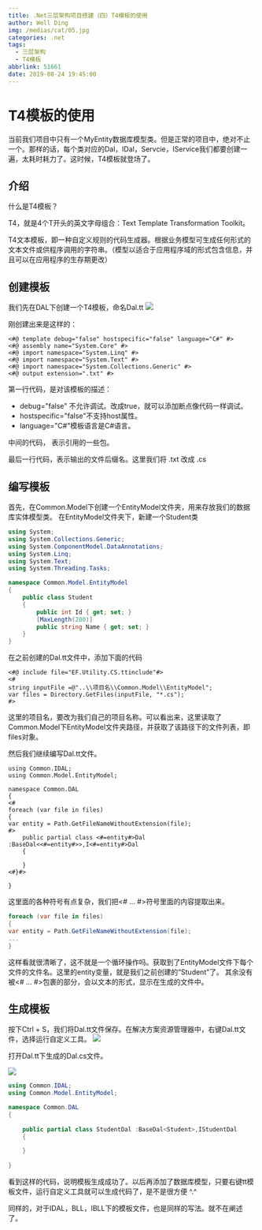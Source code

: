 ```yaml
---
title: .Net三层架构项目搭建（四）T4模板的使用
author: Well Ding
img: /medias/cat/05.jpg
categories: .net
tags:
  - 三层架构
  - T4模板
abbrlink: 51661
date: 2019-08-24 19:45:00
---
```


# T4模板的使用

当前我们项目中只有一个MyEntity数据库模型类。但是正常的项目中，绝对不止一个。那样的话，每个类对应的Dal，IDal，Servcie，IService我们都要创建一遍，太耗时耗力了。这时候，T4模板就登场了。

## 介绍
什么是T4模板？

T4，就是4个T开头的英文字母组合：Text Template Transformation Toolkit。

T4文本模板，即一种自定义规则的代码生成器。根据业务模型可生成任何形式的文本文件或供程序调用的字符串。（模型以适合于应用程序域的形式包含信息，并且可以在应用程序的生存期更改）

## 创建模板
我们先在DAL下创建一个T4模板，命名Dal.tt
![](/images/19.8.24/tt1.png)

刚创建出来是这样的：
```text
<#@ template debug="false" hostspecific="false" language="C#" #>
<#@ assembly name="System.Core" #>
<#@ import namespace="System.Linq" #>
<#@ import namespace="System.Text" #>
<#@ import namespace="System.Collections.Generic" #>
<#@ output extension=".txt" #>
```
第一行代码，是对该模板的描述：

- debug="false" 不允许调试。改成true，就可以添加断点像代码一样调试。
- hostspecific="false"不支持host属性。
- language="C#"模板语言是C#语言。

中间的代码， 表示引用的一些包。

最后一行代码，表示输出的文件后缀名。这里我们将  .txt  改成  .cs

## 编写模板
首先，在Common.Model下创建一个EntityModel文件夹，用来存放我们的数据库实体模型类。
在EntityModel文件夹下，新建一个Student类
```csharp
using System;
using System.Collections.Generic;
using System.ComponentModel.DataAnnotations;
using System.Linq;
using System.Text;
using System.Threading.Tasks;

namespace Common.Model.EntityModel
{
    public class Student
    {
        public int Id { get; set; }
        [MaxLength(200)]
        public string Name { get; set; }
    }
}

```
在之前创建的Dal.tt文件中，添加下面的代码
```text
<#@ include file="EF.Utility.CS.ttinclude"#>
<#
string inputFile =@"..\\项目名\\Common.Model\\EntityModel";
var files = Directory.GetFiles(inputFile, "*.cs");
#>
```

这里的项目名，要改为我们自己的项目名称。可以看出来，这里读取了Common.Model下EntityModel文件夹路径，并获取了该路径下的文件列表，即files对象。

然后我们继续编写Dal.tt文件。

```text
using Common.IDAL;
using Common.Model.EntityModel;

namespace Common.DAL
{
<#
foreach (var file in files)
{
var entity = Path.GetFileNameWithoutExtension(file); 
#>		
	public partial class <#=entity#>Dal :BaseDal<<#=entity#>>,I<#=entity#>Dal
    {

    }
<#}#>
	
}
```

这里面的各种符号有点复杂，我们把<# ...  #>符号里面的内容提取出来。

```csharp
foreach (var file in files)
{
var entity = Path.GetFileNameWithoutExtension(file); 
...
}
```
这样看就很清晰了，这不就是一个循环操作吗。获取到了EntityModel文件下每个文件的文件名。这里的entity变量，就是我们之前创建的“Student”了。
其余没有被<# ...  #>包裹的部分，会以文本的形式，显示在生成的文件中。

## 生成模板
按下Ctrl + S，我们将Dal.tt文件保存。在解决方案资源管理器中，右键Dal.tt文件，选择运行自定义工具。
![](/images/19.8.24/tt2.png)

打开Dal.tt下生成的Dal.cs文件。

![](/images/19.8.24/tt3.png)

```csharp
using Common.IDAL;
using Common.Model.EntityModel;

namespace Common.DAL
{
		
	public partial class StudentDal :BaseDal<Student>,IStudentDal
    {

    }
	
}
```

看到这样的代码，说明模板生成成功了。以后再添加了数据库模型，只要右键tt模板文件，运行自定义工具就可以生成代码了，是不是很方便 ^.^

同样的，对于IDAL，BLL，IBLL下的模板文件，也是同样的写法。就不在阐述了。
